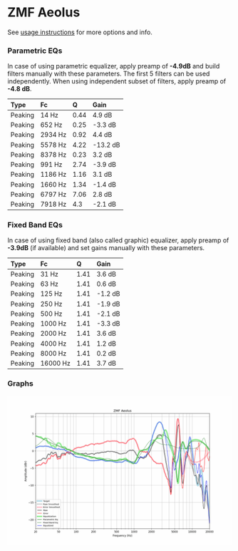 # ZMF Aeolus
See [usage instructions](https://github.com/jaakkopasanen/AutoEq#usage) for more options and info.

### Parametric EQs
In case of using parametric equalizer, apply preamp of **-4.9dB** and build filters manually
with these parameters. The first 5 filters can be used independently.
When using independent subset of filters, apply preamp of **-4.8 dB**.

| Type    | Fc      |    Q | Gain     |
|:--------|:--------|:-----|:---------|
| Peaking | 14 Hz   | 0.44 | 4.9 dB   |
| Peaking | 652 Hz  | 0.25 | -3.3 dB  |
| Peaking | 2934 Hz | 0.92 | 4.4 dB   |
| Peaking | 5578 Hz | 4.22 | -13.2 dB |
| Peaking | 8378 Hz | 0.23 | 3.2 dB   |
| Peaking | 991 Hz  | 2.74 | -3.9 dB  |
| Peaking | 1186 Hz | 1.16 | 3.1 dB   |
| Peaking | 1660 Hz | 1.34 | -1.4 dB  |
| Peaking | 6797 Hz | 7.06 | 2.8 dB   |
| Peaking | 7918 Hz | 4.3  | -2.1 dB  |

### Fixed Band EQs
In case of using fixed band (also called graphic) equalizer, apply preamp of **-3.9dB**
(if available) and set gains manually with these parameters.

| Type    | Fc       |    Q | Gain    |
|:--------|:---------|:-----|:--------|
| Peaking | 31 Hz    | 1.41 | 3.6 dB  |
| Peaking | 63 Hz    | 1.41 | 0.6 dB  |
| Peaking | 125 Hz   | 1.41 | -1.2 dB |
| Peaking | 250 Hz   | 1.41 | -1.9 dB |
| Peaking | 500 Hz   | 1.41 | -2.1 dB |
| Peaking | 1000 Hz  | 1.41 | -3.3 dB |
| Peaking | 2000 Hz  | 1.41 | 3.6 dB  |
| Peaking | 4000 Hz  | 1.41 | 1.2 dB  |
| Peaking | 8000 Hz  | 1.41 | 0.2 dB  |
| Peaking | 16000 Hz | 1.41 | 3.7 dB  |

### Graphs
![](./ZMF%20Aeolus.png)
